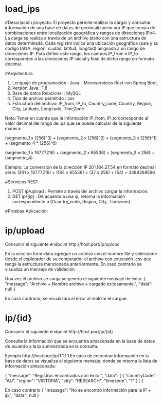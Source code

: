 # load_ips

#Descripción proyecto.
El proyecto permite realizar la cargar y consultar información de una base de datos de geolocalización por IP que consta de combinaciones entre localización geográfica y rangos de direcciones IPv4. La carga se realiza a través de un archivo plano con una estructura de datos determinada.
Cada registro indica una ubicación geográfica (país y su código IANA, región, ciudad, latitud, longitud) asignada a un rango de direcciones IP. 
Para definir este rango, los campos IP_from e IP_to corresponden a las direcciones IP inicial y final de dicho rango en formato decimal. 


#Arquitectura
1. Lenguaje de programación : Java - Microservicios Rest con Spring Boot.
2. Versión Java : 1.8
3. Base de datos Relacional : MySQL
4. Tipo de archivo permitido : csv
5. Estructura del archivo: IP_from, IP_to, Country_code, Country, Region, City, Latitude, Longitude, TimeZone

Nota: Tener en cuenta que la información IP_from, IP_to corresponde al valor decimal del rango de ips que se puede calcular de la siguiente manera:

(segmento_1 x (256)^3) + (segmento_2 x (256)^2) + (segmento_3 x (256)^1) + (segmento_4 * (256)^0)

(segmento_1 x 16777216) + (segmento_2 x 65536) + (segmento_3 x 256) + (segmento_4)

Ejemplo:
La conversión de la dirección IP 201.184.37.54 en formato decimal sería:
(201 x 16777216) + (184 x 65536) + (37 x 256) + (54) = 3384288566

#Servicios REST
1. POST ip/upload : Permite a través del archivo cargar la información.
2. GET ip/{ip} : De acuerdo a una ip, retorna la información correspondiente a {Country_code, Region, City, Timezone}

#Pruebas Aplicación:
# ip/upload
Consumir el siguiente endpoint http://host:port/ip/upload

En la sección form-data agregue un archivo con el nombre file y seleccione desde el explorador de su computador el archivo con extensión .csv que tenga la estructura mencionada anteriormente. En caso contrario se visualiza un mensaje de validación.

Una vez el archivo se carga se genera el siguiente mensaje de éxito: 
{
    "message": "Archivo + Nombre archivo + cargado exitosamente.",
    "data": null
}

En caso contrario, se visualizará el error al realizar el cargue.

# ip/{id}
Consumir el siguiente endpoint http://host:port/ip/{id}

Consulte la información que se encuentra almacenada en la base de datos de acuerdo a la ip suministrada en la consulta. 

Ejemplo  http://host:port/ip/1.1.1.1
En caso de encontrar información en la base de datos se visualiza el siguiente mensaje, donde se retorna la lista de información almacenada:

{
    "message": "Registros encontrados con éxito.",
    "data": [
        {
            "countryCode": "AU",
            "region": "VICTORIA",
            "city": "RESEARCH",
            "timezone": "?"
        }
    ]
}

En caso contrario
{
    "message": "No se encontró información para la IP + ip.",
    "data": null
}
